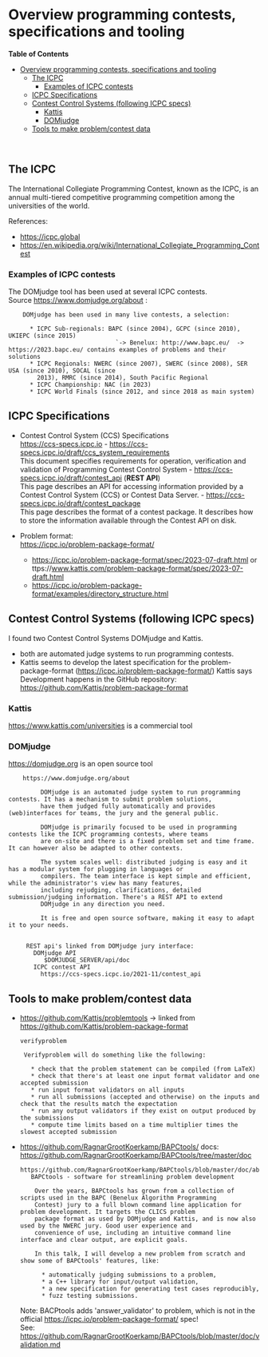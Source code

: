 

# Overview programming contests, specifications and tooling

**Table of Contents**
<!--ts-->
* [Overview programming contests, specifications and tooling](#overview-programming-contests-specifications-and-tooling)
   * [The ICPC](#the-icpc)
      * [Examples of ICPC contests](#examples-of-icpc-contests)
   * [ICPC Specifications](#icpc-specifications)
   * [Contest Control Systems   (following ICPC specs)](#contest-control-systems---following-icpc-specs)
      * [Kattis](#kattis)
      * [DOMjudge](#domjudge)
   * [Tools to make problem/contest data](#tools-to-make-problemcontest-data)
<!--te-->

<br>

## The ICPC


The International Collegiate Programming Contest, known as the ICPC, is an 
annual multi-tiered competitive programming competition among the universities of the world.
   
References:

* https://icpc.global 
* https://en.wikipedia.org/wiki/International_Collegiate_Programming_Contest




### Examples of ICPC contests
 
 
 The DOMjudge tool has been used at several ICPC contests.<Br>
 Source https://www.domjudge.org/about :
        
        DOMjudge has been used in many live contests, a selection:

          * ICPC Sub-regionals: BAPC (since 2004), GCPC (since 2010), UKIEPC (since 2015)
                                  `-> Benelux: http://www.bapc.eu/  -> https://2023.bapc.eu/ contains examples of problems and their solutions
          * ICPC Regionals: NWERC (since 2007), SWERC (since 2008), SER USA (since 2010), SOCAL (since
            2013), RMRC (since 2014), South Pacific Regional
          * ICPC Championship: NAC (in 2023)
          * ICPC World Finals (since 2012, and since 2018 as main system)

 
## ICPC Specifications
 
* Contest Control System (CCS) Specifications<br>https://ccs-specs.icpc.io
      -  https://ccs-specs.icpc.io/draft/ccs_system_requirements<br>
          This document specifies requirements for operation, verification and validation of Programming Contest Control System
      - https://ccs-specs.icpc.io/draft/contest_api  (**REST API**)<br>
           This page describes an API for accessing information provided by a Contest Control System (CCS) or Contest Data Server.
      - https://ccs-specs.icpc.io/draft/contest_package <br>This page describes the format of a contest package. It describes how to store the information available through the Contest API on disk.
              
* Problem format: <br>https://icpc.io/problem-package-format/
    - https://icpc.io/problem-package-format/spec/2023-07-draft.html or ttps://www.kattis.com/problem-package-format/spec/2023-07-draft.html 
    - https://icpc.io/problem-package-format/examples/directory_structure.html      
   

## Contest Control Systems   (following ICPC specs)
  
I found two Contest Control Systems DOMjudge and Kattis.
  
  - both are automated judge systems to run programming contests. 
  - Kattis seems to develop the latest specification for the problem-package-format (https://icpc.io/problem-package-format/)
    Kattis says Development happens in the GitHub repository:
               https://github.com/Kattis/problem-package-format
    
    
### Kattis

 https://www.kattis.com/universities is a commercial tool


### DOMjudge
   
https://domjudge.org is an open source tool
               
        https://www.domjudge.org/about

             DOMjudge is an automated judge system to run programming contests. It has a mechanism to submit problem solutions,
             have them judged fully automatically and provides (web)interfaces for teams, the jury and the general public.
                                                                                 
             DOMjudge is primarily focused to be used in programming contests like the ICPC programming contests, where teams
             are on-site and there is a fixed problem set and time frame. It can however also be adapted to other contexts.

             The system scales well: distributed judging is easy and it has a modular system for plugging in languages or
             compilers. The team interface is kept simple and efficient, while the administrator's view has many features,
             including rejudging, clarifications, detailed submission/judging information. There's a REST API to extend
             DOMjudge in any direction you need.

             It is free and open source software, making it easy to adapt it to your needs.


         REST api's linked from DOMjudge jury interface:  
           DOMjudge API
              $DOMJUDGE_SERVER/api/doc      
           ICPC contest API 
             https://ccs-specs.icpc.io/2021-11/contest_api 
    
            
## Tools to make problem/contest data
  
  * https://github.com/Kattis/problemtools
      -> linked from  https://github.com/Kattis/problem-package-format
 
 
        verifyproblem

         Verifyproblem will do something like the following:

           * check that the problem statement can be compiled (from LaTeX)
           * check that there's at least one input format validator and one accepted submission
           * run input format validators on all inputs
           * run all submissions (accepted and otherwise) on the inputs and check that the results match the expectation
           * run any output validators if they exist on output produced by the submissions
           * compute time limits based on a time multiplier times the slowest accepted submission
        
 
  * https://github.com/RagnarGrootKoerkamp/BAPCtools/
     docs: https://github.com/RagnarGrootKoerkamp/BAPCtools/tree/master/doc
     
        https://github.com/RagnarGrootKoerkamp/BAPCtools/blob/master/doc/abstract.md 
           BAPCtools - software for streamlining problem development

            Over the years, BAPCtools has grown from a collection of scripts used in the BAPC (Benelux Algorithm Programming
            Contest) jury to a full blown command line application for problem development. It targets the CLICS problem
            package format as used by DOMjudge and Kattis, and is now also used by the NWERC jury. Good user experience and
            convenience of use, including an intuitive command line interface and clear output, are explicit goals.

            In this talk, I will develop a new problem from scratch and show some of BAPCtools' features, like:

              * automatically judging submissions to a problem,
              * a C++ library for input/output validation,
              * a new specification for generating test cases reproducibly,
              * fuzz testing submissions.

      Note:  BACPtools adds 'answer_validator' to problem, which is not in the official https://icpc.io/problem-package-format/ spec!   
      See: https://github.com/RagnarGrootKoerkamp/BAPCtools/blob/master/doc/validation.md 
         

